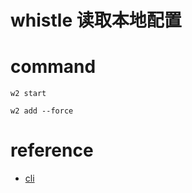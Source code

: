 # whistle 读取本地配置

# command

`w2 start`

`w2 add --force`

# reference

- [cli](http://wproxy.org/whistle/cli.html)
